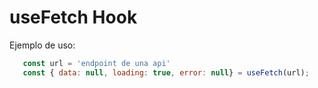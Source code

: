 # useFetch Hook

Ejemplo de uso:

```javascript
   const url = 'endpoint de una api'
   const { data: null, loading: true, error: null} = useFetch(url);
```
